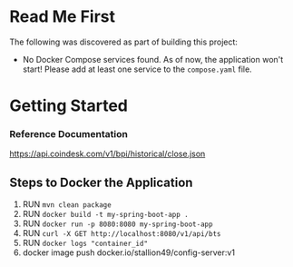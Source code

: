 # Read Me First

The following was discovered as part of building this project:

* No Docker Compose services found. As of now, the application won't start! Please add at least one service to
  the `compose.yaml` file.

# Getting Started

### Reference Documentation
https://api.coindesk.com/v1/bpi/historical/close.json

## Steps to Docker the Application
<ol>
<li>RUN <code><copy>mvn clean package</copy></code> </li>
<li>RUN <code><copy>docker build -t my-spring-boot-app . </copy></code> </li>
<li>RUN <code><copy>docker run -p 8080:8080 my-spring-boot-app
</copy></code> </li>
<li>RUN <code><copy>curl -X GET http://localhost:8080/v1/api/bts
</copy></code> </li>
<li>RUN <code><copy>docker logs "container_id"</copy></code> </li>

<li>docker image push docker.io/stallion49/config-server:v1</li>
</ol>